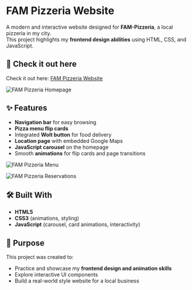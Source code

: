 # FAM Pizzeria Website

A modern and interactive website designed for **FAM-Pizzeria**, a local pizzeria in my city.  
This project highlights my **frontend design abilities** using HTML, CSS, and JavaScript.

## 🚀 Check it out here
Check it out here: [FAM Pizzeria Website](https://fam-pizzeria-website.vercel.app/index.html)

![FAM Pizzeria Homepage](https://i.imgur.com/J8jUymu.png)


## ✨ Features
- **Navigation bar** for easy browsing
- **Pizza menu flip cards**
- Integrated **Wolt button** for food delivery
- **Location page** with embedded Google Maps
- **JavaScript carousel** on the homepage
- Smooth **animations** for flip cards and page transitions
  
![FAM Pizzeria Menu](https://imgur.com/Iilvdju.png)

![FAM Pizzeria Reservations](https://imgur.com/joNQnan.png)


## 🛠️ Built With
- **HTML5**  
- **CSS3** (animations, styling)  
- **JavaScript** (carousel, card animations, interactivity)  

## 🎯 Purpose
This project was created to:
- Practice and showcase my **frontend design and animation skills**  
- Explore interactive UI components  
- Build a real-world style website for a local business  
